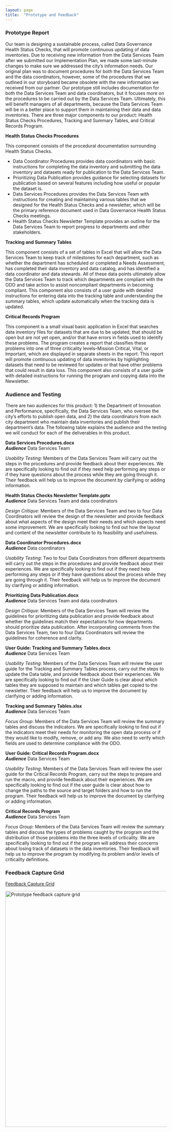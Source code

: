 ```yaml
---
layout: page
title:  "Prototype and Feedback"
---
```


### Prototype Report

Our team is designing a sustainable process, called Data Governance Health Status Checks, that will promote continuous updating of data inventories. Due to receiving new information from the Data Services Team after we submitted our Implementation Plan, we made some last-minute changes to make sure we addressed the city&rsquo;s information needs. Our original plan was to document procedures for both the Data Services Team and the data coordinators, however, some of the procedures that we outlined in our storyboard became obsolete with the new information we received from our partner. Our prototype still includes documentation for both the Data Services Team and data coordinators, but it focuses more on the procedures to be carried out by the Data Services Team. Ultimately, this will benefit managers of all departments, because the Data Services Team will be in a better place to support them in maintaining their data and data inventories.  There are three major components to our product: Health Status Checks Procedures, Tracking and Summary Tables, and Critical Records Program.

**Health Status Checks Procedures**

This component consists of the procedural documentation surrounding Health Status Checks. 
* Data Coordinator Procedures provides data coordinators with basic instructions for completing the data inventory and submitting the data inventory and datasets ready for publication to the Data Services Team.
* Prioritizing Data Publication provides guidance for selecting datasets for publication based on several features including how useful or popular the dataset is.
* Data Services Procedures provides the Data Services Team with instructions for creating and maintaining various tables that we designed for the Health Status Checks and a newsletter, which will be the primary reference document used in Data Governance Health Status Checks meetings.
* Health Status Checks Newsletter Template provides an outline for the Data Services Team to report progress to departments and other stakeholders.

**Tracking and Summary Tables**

This component consists of a set of tables in Excel that will allow the Data Services Team to keep track of milestones for each department, such as whether the department has scheduled or completed a Needs Assessment, has completed their data inventory and data catalog, and has identified a data coordinator and data stewards. All of these data points ultimately allow the Data Services Team to track which departments are compliant with the ODO and take action to assist noncompliant departments in becoming compliant. This component also consists of a user guide with detailed instructions for entering data into the tracking table and understanding the summary tables, which update automatically when the tracking data is updated. 

**Critical Records Program**

This component is a small visual basic application in Excel that searches data inventory files for datasets that are due to be updated, that should be open but are not yet open, and/or that have errors in fields used to identify these problems. The program creates a report that classifies these problems into one of three criticality levels&ndash;Mission Critical, Vital, or Important, which are displayed in separate sheets in the report. This report will promote continuous updating of data inventories by highlighting datasets that need to be reviewed for updates or that have other problems that could result in data loss. This component also consists of a user guide with detailed instructions for running the program and copying data into the Newsletter.

### Audience and Testing

There are two audiences for this product: 1) the Department of Innovation and Performance, specifically, the Data Services Team, who oversee the city&rsquo;s efforts to publish open data, and 2) the data coordinators from each city department who maintain data inventories and publish their department&rsquo;s data. The following table explains the audience and the testing we will conduct for each of the deliverables in this product.

**Data Services Procedures.docx**<br/>
***Audience*** Data Services Team

_Usability Testing_: Members of the Data Services Team will carry out the steps in the procedures and provide feedback about their experiences. We are specifically looking to find out if they need help performing any steps or if they have questions about the process while they are going through it. Their feedback will help us to improve the document by clarifying or adding information.

**Health Status Checks Newsletter Template.pptx**<br/>
***Audience*** Data Services Team and data coordinators

_Design Critique_: Members of the Data Services Team and two to four Data Coordinators will review the design of the newsletter and provide feedback about what aspects of the design meet their needs and which aspects need some improvement. We are specifically looking to find out how the layout and content of the newsletter contribute to its feasibility and usefulness.

**Data Coordinator Procedures.docx**<br/>
***Audience*** Data coordinators

_Usability Testing_: Two to four Data Coordinators from different departments will carry out the steps in the procedures and provide feedback about their experiences. We are specifically looking to find out if they need help performing any steps or if they have questions about the process while they are going through it. Their feedback will help us to improve the document by clarifying or adding information.

**Prioritizing Data Publication.docx**<br/>
***Audience*** Data Services Team and data coordinators

_Design Critique_: Members of the Data Services Team will review the guidelines for prioritizing data publication and provide feedback about whether the guidelines match their expectations for how departments should prioritize data publication. After incorporating comments from the Data Services Team, two to four Data Coordinators will review the guidelines for coherence and clarity.

**User Guide: Tracking and Summary Tables.docx**<br/>
***Audience*** Data Services Team

_Usability Testing_: Members of the Data Services Team will review the user guide for the Tracking and Summary Tables process, carry out the steps to update the Data table, and provide feedback about their experiences. We are specifically looking to find out if the User Guide is clear about which tables they are supposed to maintain and which tables get copied to the newsletter. Their feedback will help us to improve the document by clarifying or adding information.

**Tracking and Summary Tables.xlsx**<br/>
***Audience*** Data Services Team

_Focus Group_: Members of the Data Services Team will review the summary tables and discuss the indicators. We are specifically looking to find out if the indicators meet their needs for monitoring the open data process or if they would like to modify, remove, or add any. We also need to verify which fields are used to determine compliance with the ODO.

**User Guide: Critical Records Program.docx**<br/>
***Audience*** Data Services Team

_Usability Testing_: Members of the Data Services Team will review the user guide for the Critical Records Program, carry out the steps to prepare and run the macro, and provide feedback about their experiences. We are specifically looking to find out if the user guide is clear about how to change the paths to the source and target folders and how to run the program. Their feedback will help us to improve the document by clarifying or adding information.

**Critical Records Program**<br/>
***Audience*** Data Services Team

_Focus Group_: Members of the Data Services Team will review the summary tables and discuss the types of problems caught by the program and the distribution of those problems into the three levels of criticality. We are specifically looking to find out if the program will address their concerns about losing track of datasets in the data inventories. Their feedback will help us to improve the program by modifying its problem and/or levels of criticality definitions.

### Feedback Capture Grid

<a href="https://lisaover.github.io/DataGovHealthStatusChecks/Diagrams/Feedback_Capture_Grid.pdf" target="_blank">Feedback Capture Grid</a>

<img src="https://lisaover.github.io/DataGovHealthStatusChecks/Images/Feedback_Capture_Grid.png" width="700" height="735" alt="Prototype feedback capture grid" />